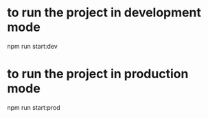 # to run the project in development mode

npm run start:dev 
# to run the project in production  mode
npm run start:prod